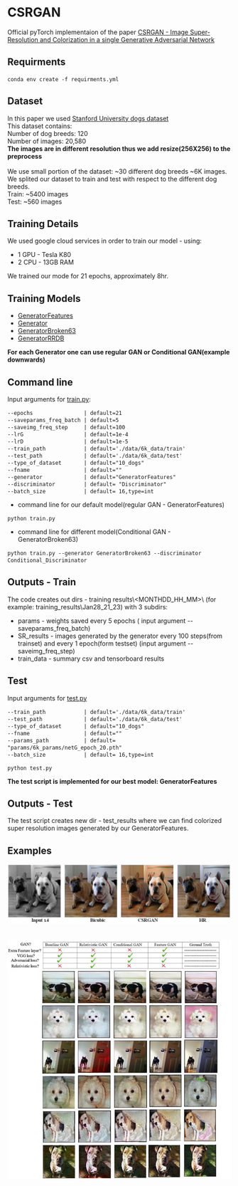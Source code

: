 # CSRGAN

Official pyTorch implementaion of the paper [CSRGAN - Image Super-Resolution and Colorization in a single Generative Adversarial Network](PDFS/CSRGAN.pdf)

## Requirments 

```
conda env create -f requirments.yml
```

## Dataset 
In this paper we used [Stanford University dogs dataset](http://vision.stanford.edu/aditya86/ImageNetDogs/)<br/>
This dataset contains:<br/>
Number of dog breeds: 120<br/>
Number of images: 20,580<br/>
**The images are in different resolution thus we add resize(256X256) to the preprocess**<br/><br/>
We use small portion of the dataset: ~30 different dog breeds ~6K images.<br/> 
We splited our dataset to train and test with respect to the different dog breeds.<br/>
Train: ~5400 images<br/>
Test: ~560 images<br/>

## Training Details
We used google cloud services in order to train our model - using:<br/>
- 1 GPU - Tesla K80 
- 2 CPU - 13GB RAM

We trained our mode for 21 epochs, approximately 8hr.<br/>

## Training Models
- [GeneratorFeatures](code/Generator_feature_extractor.py)
- [Generator](code/Generator.py)
- [GeneratorBroken63](code/Generator_break_63_plus_1.py)
- [GeneratorRRDB](code/Generator_RRDB.py)<br/>

**For each Generator one can use regular GAN or Conditional GAN(example downwards)**

## Command line 
Input arguments for [train.py](train.py):
```
--epochs                | default=21   
--saveparams_freq_batch | default=5    
--saveimg_freq_step     | default=100  
--lrG                   | default=1e-4 
--lrD                   | default=1e-5 
--train_path            | default='./data/6k_data/train'
--test_path             | default='./data/6k_data/test'
--type_of_dataset       | default="10_dogs"
--fname                 | default=""
--generator             | default="GeneratorFeatures"
--discriminator         | default= "Discriminator"
--batch_size            | default= 16,type=int
```
- command line for our default model(regular GAN - GeneratorFeatures)
```
python train.py
```
- command line for different model(Conditional GAN - GeneratorBroken63) 
```
python train.py --generator GeneratorBroken63 --discriminator Conditional_Discriminator
```
## Outputs - Train
The code creates out dirs - training results\\<MONTHDD_HH_MM>\ (for example: training_results\Jan28_21_23\) with 3 subdirs: 
- params - weights saved every 5 epochs ( input argument --saveparams_freq_batch)
- SR_results - images generated by the generator every 100 steps(from trainset) and every 1 epoch(form testset) (input argument --saveimg_freq_step)
- train_data - summary csv and tensorboard results

## Test
Input arguments for [test.py](code/test.py)
```
--train_path            | default='./data/6k_data/train'
--test_path             | default='./data/6k_data/test'
--type_of_dataset       | default="10_dogs"
--fname                 | default=""
--params_path           | default= "params/6k_params/netG_epoch_20.pth"
--batch_size            | default= 16,type=int
```

```
python test.py
``` 

**The test script is implemented for our best model: GeneratorFeatures** 

## Outputs - Test 
The test script creates new dir - test_results where we can find colorized super resolution images generated by our GeneratorFeatures. 


## Examples 
![GeneratorFeatures example](examples/best_example.JPG)<br/><br/><br/>
![Comparison bewteen GAN](examples/comparison_image.JPG)
